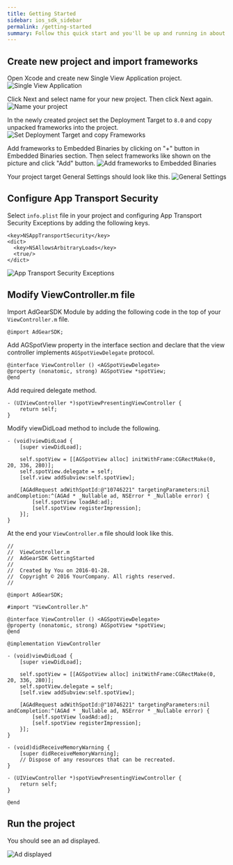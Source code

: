 ```yaml
---
title: Getting Started
sidebar: ios_sdk_sidebar
permalink: /getting-started
summary: Follow this quick start and you'll be up and running in about five minutes!
---
```



## Create new project and import frameworks
Open Xcode and create new Single View Application project.
![Single View Application]({{site.baseurl}}/assets/images/create-project1.png)

Click Next and select name for your new project. Then click Next again.
![Name your project]({{site.baseurl}}/assets/images/create-project2.png)

In the newly created project set the Deployment Target to ```8.0``` and copy unpacked frameworks into the project.
![Set Deployment Target and copy Frameworks]({{site.baseurl}}/assets/images/create-project3.png)

Add frameworks to Embedded Binaries by clicking on "+" button in Embedded Binaries section. Then select frameworks like shown on the picture and click "Add" button.
![Add frameworks to Embedded Binaries]({{site.baseurl}}/assets/images/create-project4.png)

Your project target General Settings should look like this.
![General Settings]({{site.baseurl}}/assets/images/create-project5.png)

## Configure App Transport Security
Select `info.plist` file in your project and configuring App Transport Security Exceptions by adding the following keys.

```
<key>NSAppTransportSecurity</key>
<dict>
  <key>NSAllowsArbitraryLoads</key>
  <true/>
</dict>
```

![App Transport Security Exceptions]({{site.baseurl}}/assets/images/configure-app-transport.png)

## Modify ViewController.m file
Import AdGearSDK Module by adding the following code in the top of your `ViewController.m` file.

```
@import AdGearSDK;
```

Add AGSpotView property in the interface section and declare that the view controller implements `AGSpotViewDelegate` protocol.

```
@interface ViewController () <AGSpotViewDelegate>
@property (nonatomic, strong) AGSpotView *spotView;
@end
```

Add required delegate method.

```
- (UIViewController *)spotViewPresentingViewController {
    return self;
}
```

Modify viewDidLoad method to include the following.

```
- (void)viewDidLoad {
    [super viewDidLoad];
    
    self.spotView = [[AGSpotView alloc] initWithFrame:CGRectMake(0, 20, 336, 280)];
    self.spotView.delegate = self;
    [self.view addSubview:self.spotView];
    
    [AGAdRequest adWithSpotId:@"10746221" targetingParameters:nil andCompletion:^(AGAd * _Nullable ad, NSError * _Nullable error) {
        [self.spotView loadAd:ad];
        [self.spotView registerImpression];
    }];
}
```

At the end your `ViewController.m` file should look like this.

```
//
//  ViewController.m
//  AdGearSDK GettingStarted
//
//  Created by You on 2016-01-28.
//  Copyright © 2016 YourCompany. All rights reserved.
//

@import AdGearSDK;

#import "ViewController.h"

@interface ViewController () <AGSpotViewDelegate>
@property (nonatomic, strong) AGSpotView *spotView;
@end

@implementation ViewController

- (void)viewDidLoad {
    [super viewDidLoad];
    
    self.spotView = [[AGSpotView alloc] initWithFrame:CGRectMake(0, 20, 336, 280)];
    self.spotView.delegate = self;
    [self.view addSubview:self.spotView];
    
    [AGAdRequest adWithSpotId:@"10746221" targetingParameters:nil andCompletion:^(AGAd * _Nullable ad, NSError * _Nullable error) {
        [self.spotView loadAd:ad];
        [self.spotView registerImpression];
    }];
}

- (void)didReceiveMemoryWarning {
    [super didReceiveMemoryWarning];
    // Dispose of any resources that can be recreated.
}

- (UIViewController *)spotViewPresentingViewController {
    return self;
}

@end
```

## Run the project
You should see an ad displayed.

![Ad displayed]({{site.baseurl}}/assets/images/run-project.png)
